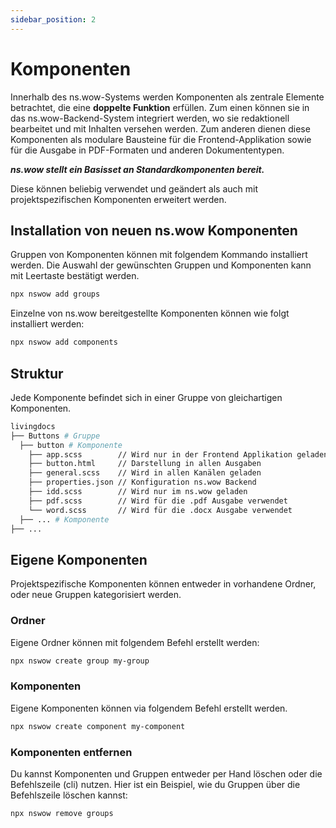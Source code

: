 ```yaml
---
sidebar_position: 2
---
```


# Komponenten

Innerhalb des ns.wow-Systems werden Komponenten als zentrale Elemente betrachtet, die eine **doppelte Funktion** erfüllen.
Zum einen können sie in das ns.wow-Backend-System integriert werden, wo sie redaktionell bearbeitet und mit Inhalten
versehen werden. Zum anderen dienen diese Komponenten als modulare Bausteine für die Frontend-Applikation sowie für die
Ausgabe in PDF-Formaten und anderen Dokumententypen.

***ns.wow stellt ein Basisset an Standardkomponenten bereit.***

Diese können beliebig verwendet und geändert als auch mit projektspezifischen Komponenten erweitert werden.

## Installation von neuen ns.wow Komponenten

Gruppen von Komponenten können mit folgendem Kommando installiert werden. Die Auswahl der gewünschten Gruppen und Komponenten kann mit Leertaste bestätigt werden.

```bash
npx nswow add groups
```

Einzelne von ns.wow bereitgestellte Komponenten können wie folgt installiert werden:

```bash
npx nswow add components
```

## Struktur

Jede Komponente befindet sich in einer Gruppe von gleichartigen Komponenten.

```bash
livingdocs
├── Buttons # Gruppe
  ├── button # Komponente
    ├── app.scss        // Wird nur in der Frontend Applikation geladen
    ├── button.html     // Darstellung in allen Ausgaben
    ├── general.scss    // Wird in allen Kanälen geladen
    ├── properties.json // Konfiguration ns.wow Backend
    ├── idd.scss        // Wird nur im ns.wow geladen
    ├── pdf.scss        // Wird für die .pdf Ausgabe verwendet
    └── word.scss       // Wird für die .docx Ausgabe verwendet
  ├── ... # Komponente
├── ...
```

## Eigene Komponenten

Projektspezifische Komponenten können entweder in vorhandene Ordner, oder neue Gruppen kategorisiert werden.

### Ordner

Eigene Ordner können mit folgendem Befehl erstellt werden:

```bash
npx nswow create group my-group
```

### Komponenten

Eigene Komponenten können via folgendem Befehl erstellt werden.

```bash
npx nswow create component my-component
```

### Komponenten entfernen

Du kannst Komponenten und Gruppen entweder per Hand löschen oder die Befehlszeile (cli) nutzen. Hier ist ein Beispiel, wie du Gruppen über die Befehlszeile löschen kannst:

```bash
npx nswow remove groups
```
